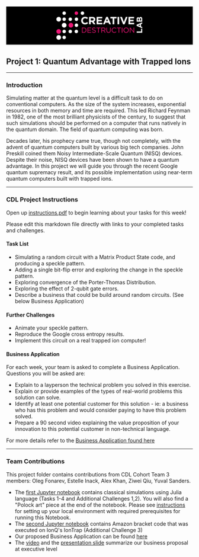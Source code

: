 
![CDL 2020 Cohort Project](../figures/CDL_logo.jpg)


## Project 1: Quantum Advantage with Trapped Ions 

------

### Introduction

Simulating matter at the quantum level is a difficult task to do on conventional computers. As the size of the system increases, exponential resources in both memory and time are required. This led Richard Feynman in 1982, one of the most brilliant physicists of the century, to suggest that such simulations should be performed on a computer that runs natively in the quantum domain. The field of quantum computing was born.

Decades later, his prophecy came true, though not completely, with the advent of quantum computers built by various big tech companies. John Preskill coined them Noisy Intermediate-Scale Quantum (NISQ) devices. Despite their noise, NISQ devices have been shown to have a quantum advantage. In this project we will guide you through the recent Google quantum supremacy result, and its possible implementation using near-term quantum computers built with trapped ions.

------

### CDL Project Instructions

Open up [instructions.pdf](https://github.com/CDL-Quantum/CohortProject_2021/tree/main/Week1_Trapped_Ions/instructions.pdf) to begin learning about your tasks for this week!

Please edit this markdown file directly with links to your completed tasks and challenges.  

#### Task List
* Simulating a random circuit with a Matrix Product State code, and producing a speckle pattern.
* Adding a single bit-flip error and exploring the change in the speckle pattern.
* Exploring convergence of the Porter-Thomas Distribution.
* Exploring the effect of 2-qubit gate errors.
* Describe a business that could be build around random circuits.  (See below Business Application)

#### Further Challenges
* Animate your speckle pattern.
* Reproduce the Google cross entropy results.
* Implement this circuit on a real trapped ion computer!


#### Business Application
For each week, your team is asked to complete a Business Application. Questions you will be asked are:

* Explain to a layperson the technical problem you solved in this exercise.
* Explain or provide examples of the types of real-world problems this solution can solve.
* Identify at least one potential customer for this solution - ie: a business who has this problem and would consider paying to have this problem solved.
* Prepare a 90 second video explaining the value proposition of your innovation to this potential customer in non-technical language.

For more details refer to the [Business Application found here](./Business_Application.md)

------

### Team Contributions

This project  folder contains contributions from CDL Cohort Team 3 members: Oleg Fonarev, Estelle Inack, Alex Khan, Ziwei Qiu, Yuval Sanders. 

- The [first Jupyter notebook](run_random_circuit_ZQ.ipynb) contains classical simulations using Julia language (Tasks 1-4 and Additional Challenges 1,2). You will also find a "Polock art" piece at the end of the notebook.  Please see [instructions](setup.md) for setting up your local environment with required prerequisites for running this Notebook.
- The [second Jupyter notebook](run_random_circuit_braket_ionq_ak.ipynb) contains Amazon bracket code that was executed on IonQ's IonTrap (Additional Challenge 3)
- Our proposed Business Application can be found [here](Business_Application.pdf)
- The [video](Business_presentation_AK.mp4) and the [presentation slide](Presentation.pdf) summarize our business proposal at executive level

